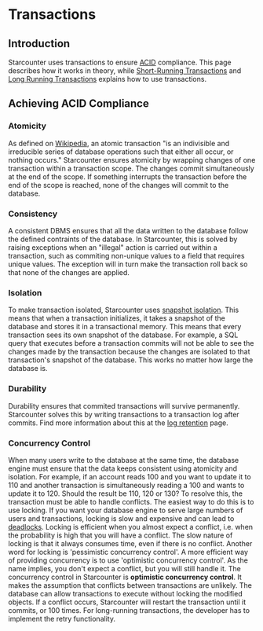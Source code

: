 # Transactions

## Introduction

Starcounter uses transactions to ensure [ACID](http://en.wikipedia.org/wiki/ACID) compliance. This page describes how it works in theory, while [Short-Running Transactions](short-running-transactions.md) and [Long Running Transactions](long-running-transactions.md) explains how to use transactions.

## Achieving ACID Compliance

### Atomicity

As defined on [Wikipedia](https://en.wikipedia.org/wiki/Atomicity_%28database_systems%29), an atomic transaction "is an indivisible and irreducible series of database operations such that either all occur, or nothing occurs." Starcounter ensures atomicity by wrapping changes of one transaction within a transaction scope. The changes commit simultaneously at the end of the scope. If something interrupts the transaction before the end of the scope is reached, none of the changes will commit to the database.

### Consistency

A consistent DBMS ensures that all the data written to the database follow the defined contraints of the database. In Starcounter, this is solved by raising exceptions when an "illegal" action is carried out within a transaction, such as commiting non-unique values to a field that requires unique values. The exception will in turn make the transaction roll back so that none of the changes are applied.

### Isolation

To make transaction isolated, Starcounter uses [snapshot isolation](https://en.wikipedia.org/wiki/Snapshot_isolation). This means that when a transaction initializes, it takes a snapshot of the database and stores it in a transactional memory. This means that every transaction sees its own snapshot of the database. For example, a SQL query that executes before a transaction commits will not be able to see the changes made by the transaction because the changes are isolated to that transaction's snapshot of the database. This works no matter how large the database is.

### Durability

Durability ensures that commited transactions will survive permanently. Starcounter solves this by writing transactions to a transaction log after commits. Find more information about this at the [log retention](../working-with-starcounter/log-files.md) page.

### Concurrency Control

When many users write to the database at the same time, the database engine must ensure that the data keeps consistent using atomicity and isolation. For example, if an account reads 100 and you want to update it to 110 and another transaction is simultaneously reading a 100 and wants to update it to 120. Should the result be 110, 120 or 130? To resolve this, the transaction must be able to handle conflicts. The easiest way to do this is to use locking. If you want your database engine to serve large numbers of users and transactions, locking is slow and expensive and can lead to [deadlocks](http://en.wikipedia.org/wiki/Deadlock). Locking is efficient when you almost expect a conflict, i.e. when the probability is high that you will have a conflict. The slow nature of locking is that it always consumes time, even if there is no conflict. Another word for locking is 'pessimistic concurrency control'. A more efficient way of providing concurrency is to use 'optimistic concurrency control'. As the name implies, you don't expect a conflict, but you will still handle it. The concurrency control in Starcounter is **optimistic concurrency control**. It makes the assumption that conflicts between transactions are unlikely. The database can allow transactions to execute without locking the modified objects. If a conflict occurs, Starcounter will restart the transaction until it commits, or 100 times. For long-running transactions, the developer has to implement the retry functionality.

